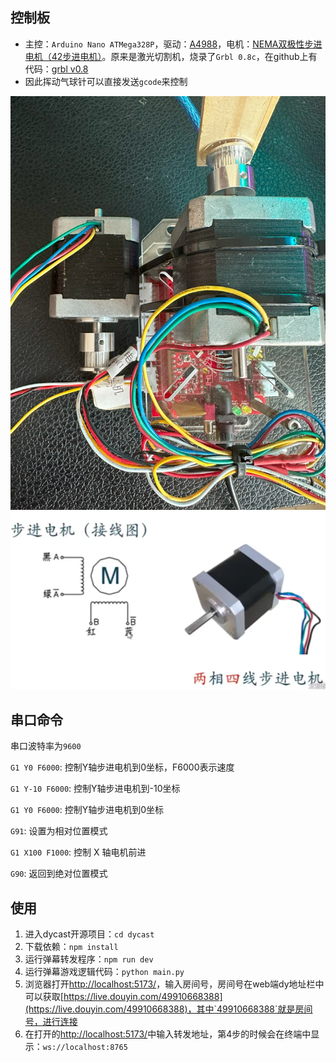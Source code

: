 ## 控制板
- 主控：`Arduino Nano ATMega328P`，驱动：[A4988](https://item.taobao.com/item.htm?spm=a21n57.1.item.3.1fdb523cUqgPED&priceTId=2147809417186155800711217e39c8&id=611515767013&ns=1&abbucket=11)，电机：[NEMA双极性步进电机（42步进电机）](http://www.taichi-maker.com/homepage/reference-index/motor-reference-index/nema-stepper-motor/)。原来是激光切割机，烧录了`Grbl 0.8c`，在github上有代码：[grbl v0.8](https://github.com/grbl/grbl/tree/v0_8)
- 因此挥动气球针可以直接发送`gcode`来控制

![控制设备](./imgs/001.jpg)
![电机](./imgs/002.png)
## 串口命令
串口波特率为`9600`

`G1 Y0 F6000`: 控制Y轴步进电机到0坐标，F6000表示速度

`G1 Y-10 F6000`: 控制Y轴步进电机到-10坐标

`G1 Y0 F6000`:  控制Y轴步进电机到0坐标

`G91`: 设置为相对位置模式

`G1 X100 F1000`: 控制 X 轴电机前进

`G90`: 返回到绝对位置模式

## 使用
1. 进入dycast开源项目：`cd dycast`
2. 下载依赖：`npm install`
3. 运行弹幕转发程序：`npm run dev`
4. 运行弹幕游戏逻辑代码：`python main.py`
5. 浏览器打开[http://localhost:5173/](http://localhost:5173/)，输入房间号，房间号在web端dy地址栏中可以获取[https://live.douyin.com/49910668388](https://live.douyin.com/49910668388)，其中`49910668388`就是房间号，进行连接
6. 在打开的[http://localhost:5173/](http://localhost:5173/)中输入转发地址，第4步的时候会在终端中显示：`ws://localhost:8765`